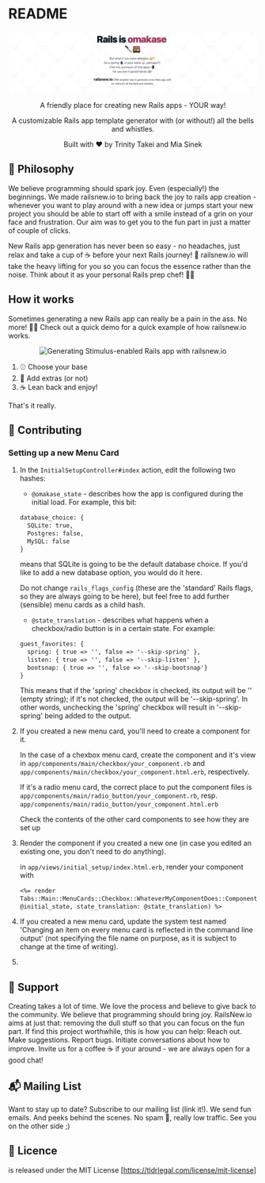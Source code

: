 # README

<p align="center">
  <img src="./doc/logo-wide.jpg" alt="Wide Logo">
</p>

<p align="center">
A friendly place for creating new Rails apps - YOUR way!
</p>
  
<p align="center">  
A customizable Rails app template generator with (or without!) all the bells and whistles.
</p>
  
<p align="center">    
Built with ❤️ by Trinity Takei and Mia Sinek
</p>

##  💭 Philosophy

We believe programming should spark joy. Even (especially!) the beginnings. We made railsnew.io to bring back the joy to rails app creation - whenever you want to play around with a new idea or jumps start your new project you should be able to start off with a smile instead of a grin on your face and frustration. Our aim was to get you to the fun part in just a matter of couple of clicks.

New Rails app generation has never been so easy - no headaches, just relax and take a cup of ☕ before your next Rails journey! 🎉 railsnew.io will take the heavy lifting for you so you can focus the essence rather than the noise. Think about it as your personal Rails prep chef! 🧑‍🍳

##  How it works

Sometimes generating a new Rails app can really be a pain in the ass.  No more! 🧙🏻 Check out a quick demo for a quick example of how railsnew.io works.

<p align="center">
  <img src="./doc/stimulus-demo.gif" alt="Generating Stimulus-enabled Rails app with railsnew.io">
</p>

1) ⚾️  Choose your base
2) 🏏  Add extras (or not)
3) ☕️  Lean back and enjoy!

That's it really.

## 🧩  Contributing

### Setting up a new Menu Card

1. In the `InitialSetupController#index` action, edit the following two hashes:
   * `@omakase_state` - describes how the app is configured during the initial load. For example, this bit:
   ```
   database_choice: {
     SQLite: true,
     Postgres: false,
     MySQL: false
   }
   ```
   means that SQLite is going to be the default database choice.
   If you'd like to add a new database option, you would do it here.
   
   Do not change `rails_flags_config` (these are the 'standard' Rails flags, so they are always going to be here), but feel free to add further (sensible) menu cards as a child hash.
   
   * `@state_translation` - describes what happens when a checkbox/radio button is in a certain state. For example:
   ```
   guest_favorites: {
     spring: { true => '', false => '--skip-spring' },
     listen: { true => '', false => '--skip-listen' },
     bootsnap: { true => '', false => '--skip-bootsnap'}
   }
   ```
   This means that if the 'spring' checkbox is checked, its output will be '' (empty string); if it's not checked, the output will be '--skip-spring'. In other words, unchecking the 'spring' checkbox will result in '--skip-spring' being added to the output.
   
2. If you created a new menu card, you'll need to create a component for it.  
   
   In the case of a chexbox menu card, create the component and it's view in `app/components/main/checkbox/your_component.rb` and `app/components/main/checkbox/your_component.html.erb`, respectively.
   
   If it's a radio menu card, the correct place to put the component files is `app/components/main/radio_button/your_component.rb`, resp. `app/components/main/radio_button/your_component.html.erb`
   
   Check the contents of the other card components to see how they are set up
   
3. Render the component if you created a new one (in case you edited an existing one, you don't need to do anything).

   in `app/views/initial_setup/index.html.erb`, render your component with
   
   ```
   <%= render Tabs::Main::MenuCards::Checkbox::WhateverMyComponentDoes::Component.new(initial_state: @initial_state, state_translation: @state_translation) %>
   ```
   
4. If you created a new menu card, update the system test named 'Changing an item on every menu card is reflected in the command line output' (not specifying the file name on purpose, as it is subject to change at the time of writing).
5.
## 🤝 Support
Creating takes a lot of time. We love the process and believe to give back to the community. We believe that programming should bring joy. RailsNew.io aims at just that: removing the dull stuff so that you can focus on the fun part. If find this project worthwhile, this is how you can help: Reach out. Make suggestions. Report bugs. Initiate conversations about how to improve. Invite us for a  coffee ☕️ if your around - we are always open for a good chat!

## 📬️ Mailing List
Want to stay up to date?  Subscribe to our mailing list (link it!).
We send fun emails.
And peeks behind the scenes.
No spam 🤞, really low traffic.
See you on the other side ;)
 
## 📃 Licence

is released under the MIT License [https://tldrlegal.com/license/mit-license]

